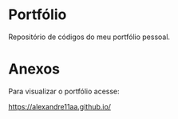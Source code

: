 # Portfólio

Repositório de códigos do meu portfólio pessoal.

# Anexos

Para visualizar o portfólio acesse:

https://alexandre11aa.github.io/
